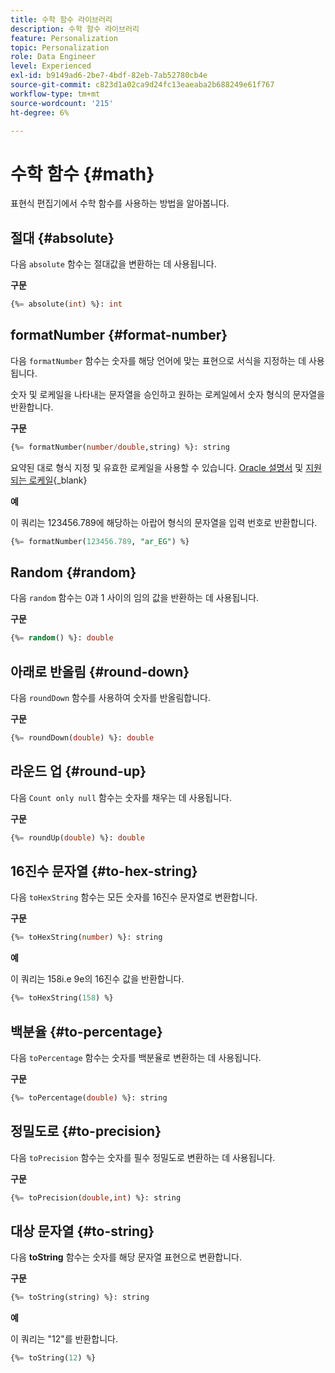 ```yaml
---
title: 수학 함수 라이브러리
description: 수학 함수 라이브러리
feature: Personalization
topic: Personalization
role: Data Engineer
level: Experienced
exl-id: b9149ad6-2be7-4bdf-82eb-7ab52780cb4e
source-git-commit: c823d1a02ca9d24fc13eaeaba2b688249e61f767
workflow-type: tm+mt
source-wordcount: '215'
ht-degree: 6%

---
```


# 수학 함수 {#math}

표현식 편집기에서 수학 함수를 사용하는 방법을 알아봅니다.

## 절대 {#absolute}

다음 `absolute` 함수는 절대값을 변환하는 데 사용됩니다.

**구문**

```sql
{%= absolute(int) %}: int
```

## formatNumber {#format-number}

다음 `formatNumber` 함수는 숫자를 해당 언어에 맞는 표현으로 서식을 지정하는 데 사용됩니다.

숫자 및 로케일을 나타내는 문자열을 승인하고 원하는 로케일에서 숫자 형식의 문자열을 반환합니다.

**구문**

```sql
{%= formatNumber(number/double,string) %}: string
```

요약된 대로 형식 지정 및 유효한 로케일을 사용할 수 있습니다. [Oracle 설명서](https://docs.oracle.com/javase/8/docs/api/java/util/Locale.html) 및 [지원되는 로케일](https://www.oracle.com/java/technologies/javase/jdk11-suported-locales.html){_blank}

**예**

이 쿼리는 123456.789에 해당하는 아랍어 형식의 문자열을 입력 번호로 반환합니다.

```sql
{%= formatNumber(123456.789, "ar_EG") %}
```

## Random {#random}

다음 `random` 함수는 0과 1 사이의 임의 값을 반환하는 데 사용됩니다.

**구문**

```sql
{%= random() %}: double
```

## 아래로 반올림 {#round-down}

다음 `roundDown` 함수를 사용하여 숫자를 반올림합니다.

**구문**

```sql
{%= roundDown(double) %}: double
```

## 라운드 업 {#round-up}

다음 `Count only null` 함수는 숫자를 채우는 데 사용됩니다.

**구문**

```sql
{%= roundUp(double) %}: double
```

## 16진수 문자열 {#to-hex-string}

다음 `toHexString` 함수는 모든 숫자를 16진수 문자열로 변환합니다.

**구문**

```sql
{%= toHexString(number) %}: string
```

**예**

이 쿼리는 158i.e 9e의 16진수 값을 반환합니다.

```sql
{%= toHexString(158) %}
```

## 백분율 {#to-percentage}

다음 `toPercentage` 함수는 숫자를 백분율로 변환하는 데 사용됩니다.

**구문**

```sql
{%= toPercentage(double) %}: string
```

## 정밀도로 {#to-precision}

다음 `toPrecision` 함수는 숫자를 필수 정밀도로 변환하는 데 사용됩니다.

**구문**

```sql
{%= toPrecision(double,int) %}: string
```

## 대상 문자열 {#to-string}

다음 **toString** 함수는 숫자를 해당 문자열 표현으로 변환합니다.

**구문**

```sql
{%= toString(string) %}: string
```

**예**

이 쿼리는 &quot;12&quot;를 반환합니다.

```sql
{%= toString(12) %} 
```
